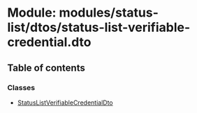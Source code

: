 # Module: modules/status-list/dtos/status-list-verifiable-credential.dto

## Table of contents

### Classes

- [StatusListVerifiableCredentialDto](../classes/modules_status_list_dtos_status_list_verifiable_credential_dto.StatusListVerifiableCredentialDto.md)
